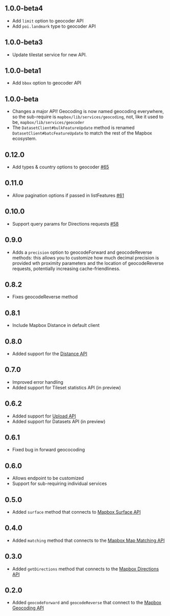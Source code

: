 ## 1.0.0-beta4

- Add `limit` option to geocoder API
- Add `poi.landmark` type to geocoder API

## 1.0.0-beta3

- Update tilestat service for new API.

## 1.0.0-beta1

* Add `bbox` option to geocoder API

## 1.0.0-beta

- Changes a major API! Geocoding is now named geocoding everywhere, so the
  sub-require is `mapbox/lib/services/geocoding`, not, like it used to be,
  `mapbox/lib/services/geocoder`
- The `DatasetClient#bulkFeatureUpdate` method is renamed
  `DatasetClient#batcFeatureUpdate` to match the rest of the Mapbox ecosystem.

## 0.12.0

- Add types & country options to geocoder [#65](https://github.com/mapbox/mapbox-sdk-js/pull/65)

## 0.11.0

- Allow pagination options if passed in listFeatures [#61](https://github.com/mapbox/mapbox-sdk-js/pull/61)

## 0.10.0

- Support query params for Directions requests [#58](https://github.com/mapbox/mapbox-sdk-js/pull/58)

## 0.9.0

- Adds a `precision` option to geocodeForward and geocodeReverse methods:
  this allows you to customize how much decimal precision is provided
  wth proximity parameters and the location of geocodeReverse requests,
  potentially increasing cache-friendliness.

## 0.8.2

- Fixes geocodeReverse method

## 0.8.1

- Include Mapbox Distance in default client

## 0.8.0

- Added support for the [Distance API](https://www.mapbox.com/blog/distance-api/)

## 0.7.0

- Improved error handling
- Added support for Tileset statistics API (in preview)

## 0.6.2

- Added support for [Upload API](https://www.mapbox.com/developers/api/uploads/)
- Added support for Datasets API (in preview)

## 0.6.1

* Fixed bug in forward geococoding

## 0.6.0

* Allows endpoint to be customized
* Support for sub-requiring individual services

## 0.5.0

* Added `surface` method that connects to [Mapbox Surface API](https://www.mapbox.com/developers/api/surface/)

## 0.4.0

* Added `matching` method that connects to the [Mapbox Map Matching API](https://www.mapbox.com/blog/map-matching)

## 0.3.0

* Added `getDirections` method that connects to the [Mapbox Directions API](https://www.mapbox.com/developers/api/directions/)

## 0.2.0

* Added `geocodeForward` and `geocodeReverse` that connect to the [Mapbox Geocoding API](https://www.mapbox.com/developers/api/geocoding/)
